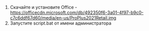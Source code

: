 1) Скачайте и установите Office - https://officecdn.microsoft.com/db/492350f6-3a01-4f97-b9c0-c7c6ddf67d60/media/en-us/ProPlus2021Retail.img
2) Запустите script.bat от имени администратора
